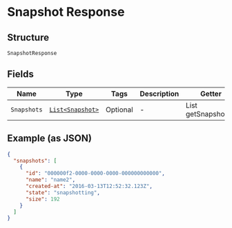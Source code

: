 
# Snapshot Response

## Structure

`SnapshotResponse`

## Fields

| Name | Type | Tags | Description | Getter | Setter |
|  --- | --- | --- | --- | --- | --- |
| `Snapshots` | [`List<Snapshot>`](../../doc/models/snapshot.md) | Optional | - | List<Snapshot> getSnapshots() | setSnapshots(List<Snapshot> snapshots) |

## Example (as JSON)

```json
{
  "snapshots": [
    {
      "id": "000000f2-0000-0000-0000-000000000000",
      "name": "name2",
      "created-at": "2016-03-13T12:52:32.123Z",
      "state": "snapshotting",
      "size": 192
    }
  ]
}
```


